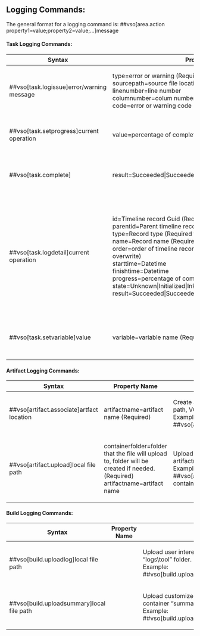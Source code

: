﻿## Logging Commands:

The general format for a logging command is:
    ##vso[area.action property1=value;property2=value;...]message

#### Task Logging Commands:
<table>
    <thead>
        <tr>
            <th>Syntax</th>
            <th>Property Name</th>
            <th>Usage</th>
        </tr>
    </thead>
    <tbody>
        <tr>
            <td>
                <p align="left">
                    ##vso[task.logissue]error/warning message
                </p>
            </td>
            <td>
                <p align="left">
                    type=error or warning (Required) <br>
                    sourcepath=source file location <br>
                    linenumber=line number <br>
                    columnumber=colum number <br>
                    code=error or warning code <br>
                </p>
            </td>
            <td>
                <p align="left">
                    Log error or warning issue to timeline record of current task.<br>
                    Example: <br>
                    ##vso[task.logissue type=error;sourcepath=consoleapp/main.cs;linenumber=1;columnumber=1;code=100;]this is an error
                </p>
            </td>
        </tr>
        <tr>
            <td>
                <p align="left">
                    ##vso[task.setprogress]current operation
                </p>
            </td>
            <td>
                <p align="left">
                    value=percentage of completion
                </p>
            </td>
            <td>
                <p align="left">
                    Set progress and current operation for current task.<br>
                    Example: <br>
                    ##vso[task.setprogress value=75;]Upload Log
                </p>
            </td>
        </tr>
        <tr>
            <td>
                <p align="left">
                    ##vso[task.complete]
                </p>
            </td>
            <td>
                <p align="left">
                    result=Succeeded|SucceededWithIssues|Failed|Cancelled|Skipped
                </p>
            </td>
            <td>
                <p align="left">
                    Finish timeline record for current task, set task result. When result not provide, set result to succeeded.<br>
                    Example: <br>
                    ##vso[task.complete result=Succeeded;]
                </p>
            </td>
        </tr>
        <tr>
            <td>
                <p align="left">
                    ##vso[task.logdetail]current operation
                </p>
            </td>
            <td>
                <p align="left">
                    id=Timeline record Guid (Required)<br>
                    parentid=Parent timeline record Guid <br>
                    type=Record type (Required for first time, can't overwrite)<br>
                    name=Record name (Required for first time, can't overwrite)<br>
                    order=order of timeline record (Required for first time, can't overwrite)<br>
                    starttime=Datetime <br>
                    finishtime=Datetime <br>
                    progress=percentage of completion <br>
                    state=Unknown|Initialized|InProgress|Completed <br>
                    result=Succeeded|SucceededWithIssues|Failed|Cancelled|Skipped <br>
                </p>
            </td>
            <td>
                <p align="left">
                    Create and update detail timeline records. <br>
                    The first time we saw ##vso[task.detail] for each task, we will create a detail timeline for the task. <br>
                    We will create and update nested timeline record base on id and parentid. <br>
                    Task author need to remember which Guid they used for each timeline record.
                    The logging system will keep tracking the Guid for each timeline records that been created, so any new Guid will result a new timeline record. <br>
                    Example: <br>
                    Create new root timeline record: ##vso[task.logdetail id=new guid;name=project1;type=build;order=1]create new timeline record.<br>
                    Create new nested timeline record: ##vso[task.logdetail id=new guid;parentid=exist timeline record guid;name=project1;type=build;order=1]create new nested timeline record.<br>
                    Update exist timeline record: ##vso[task.logdetail id=exist timeline record guid;progress=15;state=InProgress;]update timeline record
                </p>
            </td>
        </tr>
        <tr>
            <td>
                <p align="left">
                    ##vso[task.setvariable]value
                </p>
            </td>
            <td>
                <p align="left">
                    variable=variable name (Required) <br>
                </p>
            </td>
            <td>
                <p align="left">
                    Set variable in variable service of taskcontext. The first task can set an variable, and following tasks are able to use the variable.<br>
                    Example: <br>
					##vso[task.setvariable variable=testvar;]testvalue<br> 
                </p>
            </td>
        </tr>
    </tbody>
</table>


#### Artifact Logging Commands:
<table>
    <thead>
        <tr>
            <th>Syntax</th>
            <th>Property Name</th>
            <th>Usage</th>
        </tr>
    </thead>
    <tbody>
        <tr>
            <td>
                <p align="left">
                    ##vso[artifact.associate]artfact location
                </p>
            </td>
            <td>
                <p align="left">
                    artifactname=artifact name (Required)
                </p>
            </td>
            <td>
                <p align="left">
                    Create an artifact link, artifact location is required to be a file container path, VC path or UNC share path. <br>
                    Example: <br>
                    ##vso[artifact.associate artifactname=drop;]#/1/build <br>
                </p>
            </td>
        </tr>
        <tr>
            <td>
                <p align="left">
                    ##vso[artifact.upload]local file path
                </p>
            </td>
            <td>
                <p align="left">
                    containerfolder=folder that the file will upload to, folder will be created if needed. (Required)<br>
                    artifactname=artifact name<br>
                </p>
            </td>
            <td>
                <p align="left">
                    Upload local file into a file container folder, create artifact if artifactname provided.<br>
                    Example: <br>
                    ##vso[artifact.upload containerfolder=testresult;artifactname=uploadedresult;]c:\testresult.trx<br>
                </p>
            </td>
    </tbody>
</table>


#### Build Logging Commands:
<table>
    <thead>
        <tr>
            <th>Syntax</th>
            <th>Property Name</th>
            <th>Usage</th>
        </tr>
    </thead>
    <tbody>
        <tr>
            <td>
                <p align="left">
                    ##vso[build.uploadlog]local file path
                </p>
            </td>
            <td>
                <p align="left">
                </p>
            </td>
            <td>
                <p align="left">
                    Upload user interested log to build’s container “logs\tool” folder.<br>
                    Example: <br>
                    ##vso[build.uploadlog]c:\msbuild.log
                </p>
            </td>
        </tr>
        <tr>
            <td>
                <p align="left">
                    ##vso[build.uploadsummary]local file path
                </p>
            </td>
            <td>
                <p align="left">
                </p>
            </td>
            <td>
                <p align="left">
                    Upload customized summary.md to build’s container “summaries” folder.<br>
                    Example: <br>
                    ##vso[build.uploadsummary]c:\testsummary.md
                </p>
            </td>
        </tr>
    </tbody>
</table>
